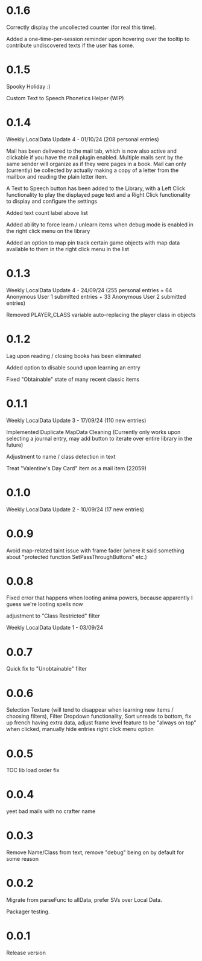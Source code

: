 # 0.1.6

Correctly display the uncollected counter (for real this time).

Added a one-time-per-session reminder upon hovering over the tooltip to contribute undiscovered texts if the user has some.

# 0.1.5

Spooky Holiday :)

Custom Text to Speech Phonetics Helper (WIP)

# 0.1.4

Weekly LocalData Update 4 - 01/10/24 (208 personal entries)

Mail has been delivered to the mail tab, which is now also active and clickable if you have the mail plugin enabled. Multiple mails sent by the same sender will organize as if they were pages in a book. Mail can only (currently) be collected by actually making a copy of a letter from the mailbox and reading the plain letter item.

A Text to Speech button has been added to the Library, with a Left Click functionality to play the displayed page text and a Right Click functionality to display and configure the settings

Added text count label above list

Added ability to force learn / unlearn items when debug mode is enabled in the right click menu on the library

Added an option to map pin track certain game objects with map data available to them in the right click menu in the list

# 0.1.3

Weekly LocalData Update 4 - 24/09/24 (255 personal entries + 64 Anonymous User 1 submitted entries + 33 Anonymous User 2 submitted entries)

Removed PLAYER_CLASS variable auto-replacing the player class in objects

# 0.1.2

Lag upon reading / closing books has been eliminated

Added option to disable sound upon learning an entry

Fixed "Obtainable" state of many recent classic items

# 0.1.1

Weekly LocalData Update 3 - 17/09/24 (110 new entries)

Implemented Duplicate MapData Cleaning (Currently only works upon selecting a journal entry, may add button to iterate over entire library in the future)

Adjustment to name / class detection in text

Treat "Valentine's Day Card" item as a mail item (22059)

# 0.1.0

Weekly LocalData Update 2 - 10/09/24 (17 new entries)

# 0.0.9

Avoid map-related taint issue with frame fader (where it said something about "protected function SetPassThroughButtons" etc.)

# 0.0.8

Fixed error that happens when looting anima powers, because apparently I guess we're looting spells now

adjustment to "Class Restricted" filter

Weekly LocalData Update 1 - 03/09/24

# 0.0.7

Quick fix to "Unobtainable" filter

# 0.0.6

Selection Texture (will tend to disappear when learning new items / choosing filters), Filter Dropdown functionality, Sort unreads to bottom, fix up french having extra data, adjust frame level feature to be "always on top" when clicked, manually hide entries right click menu option

# 0.0.5

TOC lib load order fix

# 0.0.4

yeet bad mails with no crafter name

# 0.0.3

Remove Name/Class from text, remove "debug" being on by default for some reason

# 0.0.2

Migrate from parseFunc to allData, prefer SVs over Local Data.

Packager testing.

# 0.0.1

Release version